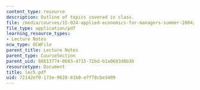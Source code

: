 ```yaml
---
content_type: resource
description: Outline of topics covered in class.
file: /media/courses/15-024-applied-economics-for-managers-summer-2004/72142ef0173e962881b0e7f78cbe3409_lec5.pdf
file_type: application/pdf
learning_resource_types:
- Lecture Notes
ocw_type: OCWFile
parent_title: Lecture Notes
parent_type: CourseSection
parent_uid: 08613774-0683-4715-72bd-b1a0683d8b30
resourcetype: Document
title: lec5.pdf
uid: 72142ef0-173e-9628-81b0-e7f78cbe3409
---
```

